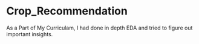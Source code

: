 # Crop_Recommendation
As a Part of My Curriculam, I had done in depth EDA and tried to figure out important insights.
